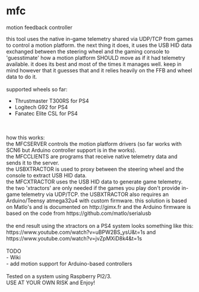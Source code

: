 # mfc
motion feedback controller

this tool uses the native in-game telemetry shared via UDP/TCP from games to control a motion platform.
the next thing it does, it uses the USB HID data exchanged between the steering wheel and the gaming console to 'guesstimate' how a motion platform SHOULD move as if it had telemetry available. it does its best and most of the times it manages well. keep in mind however that it guesses that and it relies heavily on the FFB and wheel data to do it.
<br>
<br>supported wheels so far:
- Thrustmaster T300RS for PS4
- Logitech G92 for PS4
- Fanatec Elite CSL for PS4
<br>
<br>how this works:<br>
the MFCSERVER controls the motion platform drivers (so far works with SCN6 but Arduino controller support is in the works).<br>
the MFCCLIENTS are programs that receive native telemetry data and sends it to the server.<br>
the USBXTRACTOR is used to proxy between the steering wheel and the console to extract USB HID data.<br>
the MFCXTRACTOR uses the USB HID data to generate game telemetry.<br>
the two 'xtractors' are only needed if the games you play don't provide in-game telemetry via UDP/TCP. the USBXTRACTOR also requires an Arduino/Teensy atmega32u4 with custom firmware. this solution is based on Matlo's and is documented on http://gimx.fr and the Arduino firmware is based on the code from https://github.com/matlo/serialusb<br>
<br>
the end result using the xtractors on a PS4 system looks something like this:<br>
https://www.youtube.com/watch?v=uBPW2BS_ysU&t=1s and https://www.youtube.com/watch?v=jvZpMXiD8k4&t=1s
<br>
<br>TODO
<br>- Wiki
<br>- add motion support for Arduino-based controllers
<br>
<br>Tested on a system using Raspberry PI2/3.
<br>
USE AT YOUR OWN RISK and Enjoy!
